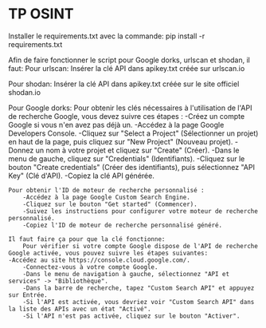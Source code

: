 # TP OSINT

Installer le requirements.txt avec la commande: pip install -r requirements.txt

Afin de faire fonctionner le script pour Google dorks, urlscan et shodan, il faut:
Pour urlscan: 
	Insérer la clé API dans apikey.txt créée sur urlscan.io

Pour shodan: 
	Insérer la clé API dans apikey.txt créée sur le site officiel shodan.io

Pour Google dorks:
	Pour obtenir les clés nécessaires à l'utilisation de l'API de recherche Google, vous devez suivre ces étapes :
	-Créez un compte Google si vous n'en avez pas déjà un.
    	-Accédez à la page Google Developers Console.
    	-Cliquez sur "Select a Project" (Sélectionner un projet) en haut de la page, puis cliquez sur "New Project" (Nouveau projet).
    	-Donnez un nom à votre projet et cliquez sur "Create" (Créer).
    	-Dans le menu de gauche, cliquez sur "Credentials" (Identifiants).
    	-Cliquez sur le bouton "Create credentials" (Créer des identifiants), puis sélectionnez "API Key" (Clé d'API).
    	-Copiez la clé API générée.

	Pour obtenir l'ID de moteur de recherche personnalisé :
    	-Accédez à la page Google Custom Search Engine.
    	-Cliquez sur le bouton "Get started" (Commencer).
    	-Suivez les instructions pour configurer votre moteur de recherche personnalisé.
    	-Copiez l'ID de moteur de recherche personnalisé généré.

	Il faut faire ça pour que la clé fonctionne:
    	Pour vérifier si votre compte Google dispose de l'API de recherche Google activée, vous pouvez suivre les étapes suivantes:
	-Accédez au site https://console.cloud.google.com/.
    	-Connectez-vous à votre compte Google.
    	-Dans le menu de navigation à gauche, sélectionnez "API et services" -> "Bibliothèque".
    	-Dans la barre de recherche, tapez "Custom Search API" et appuyez sur Entrée.
    	-Si l'API est activée, vous devriez voir "Custom Search API" dans la liste des APIs avec un état "Activé".
    	-Si l'API n'est pas activée, cliquez sur le bouton "Activer".
